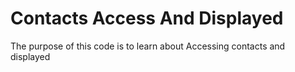 <h1>Contacts Access And Displayed</h1>
<p>The purpose of this code is to learn about Accessing contacts and displayed </p>
